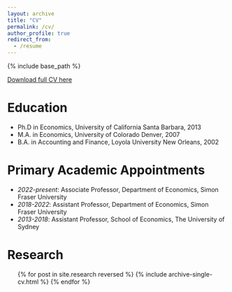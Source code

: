 ```yaml
---
layout: archive
title: "CV"
permalink: /cv/
author_profile: true
redirect_from:
  - /resume
---
```


{% include base_path %}

[Download full CV here](https://kschnepel.github.io/files/Schnepel_CV_2025.pdf)

Education
======
* Ph.D in Economics, University of California Santa Barbara, 2013 
* M.A. in Economics, University of Colorado Denver, 2007
* B.A. in Accounting and Finance, Loyola University New Orleans, 2002

Primary Academic Appointments
======
* *2022-present*: Associate Professor, Department of Economics, Simon Fraser University
* *2018-2022*: Assistant Professor, Department of Economics, Simon Fraser University
* *2013-2018*: Assistant Professor, School of Economics, The University of Sydney

Research
======
  <ul>{% for post in site.research reversed %}
    {% include archive-single-cv.html %}
  {% endfor %}</ul>
  


